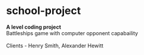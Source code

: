 # school-project

<b>A level coding project</b> <br>
Battleships game with computer opponent capabaility <br>
<br>
Clients - Henry Smith, Alexander Hewitt
